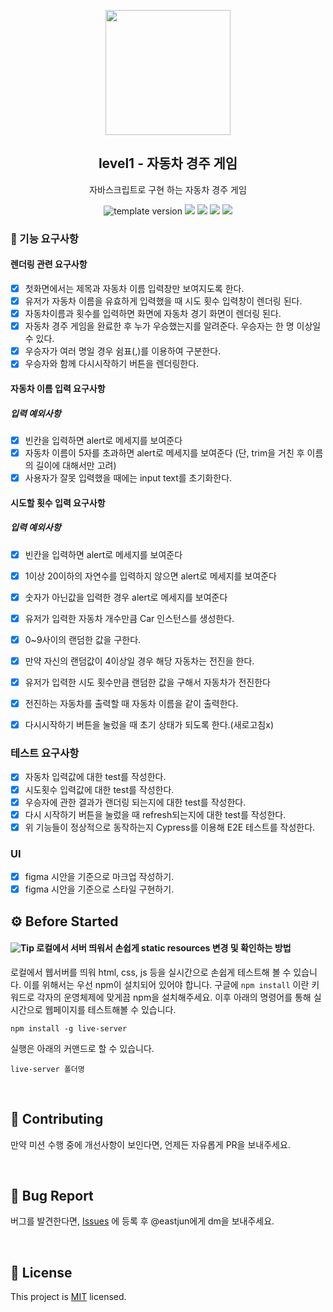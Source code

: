 <p align="middle" >
  <img width="200px;" src="https://user-images.githubusercontent.com/50367798/106415730-2645a280-6493-11eb-876c-ef7172652261.png"/>
</p>
<h2 align="middle">level1 - 자동차 경주 게임</h2>
<p align="middle">자바스크립트로 구현 하는 자동차 경주 게임</p>
<p align="middle">
  <img src="https://img.shields.io/badge/version-1.0.0-blue?style=flat-square" alt="template version"/>
  <img src="https://img.shields.io/badge/language-html-red.svg?style=flat-square"/>
  <img src="https://img.shields.io/badge/language-css-blue.svg?style=flat-square"/>
  <img src="https://img.shields.io/badge/language-js-yellow.svg?style=flat-square"/>
  <img src="https://img.shields.io/badge/license-MIT-brightgreen.svg?style=flat-square"/>
</p>

### 🎯 기능 요구사항

#### 렌더링 관련 요구사항

- [x] 첫화면에서는 제목과 자동차 이름 입력창만 보여지도록 한다.
- [x] 유저가 자동차 이름을 유효하게 입력했을 때 시도 횟수 입력창이 렌더링 된다.
- [x] 자동차이름과 횟수를 입력하면 화면에 자동차 경기 화면이 렌더링 된다.
- [x] 자동차 경주 게임을 완료한 후 누가 우승했는지를 알려준다. 우승자는 한 명 이상일 수 있다.
- [x] 우승자가 여러 명일 경우 쉼표(,)를 이용하여 구분한다.
- [x] 우승자와 함께 다시시작하기 버튼을 렌더링한다.

#### 자동차 이름 입력 요구사항

##### 입력 예외사항

- [x] 빈칸을 입력하면 alert로 메세지를 보여준다
- [x] 자동차 이름이 5자를 초과하면 alert로 메세지를 보여준다 (단, trim을 거친 후 이름의 길이에 대해서만 고려)
- [x] 사용자가 잘못 입력했을 때에는 input text를 초기화한다.

#### 시도할 횟수 입력 요구사항

##### 입력 예외사항

- [x] 빈칸을 입력하면 alert로 메세지를 보여준다
- [x] 1이상 20이하의 자연수를 입력하지 않으면 alert로 메세지를 보여준다
- [x] 숫자가 아닌값을 입력한 경우 alert로 메세지를 보여준다

- [x] 유저가 입력한 자동차 개수만큼 Car 인스턴스를 생성한다.
- [x] 0~9사이의 랜덤한 값을 구한다.
- [x] 만약 자신의 랜덤값이 4이상일 경우 해당 자동차는 전진을 한다.
- [x] 유저가 입력한 시도 횟수만큼 랜덤한 값을 구해서 자동차가 전진한다
- [x] 전진하는 자동차를 출력할 때 자동차 이름을 같이 출력한다.
- [x] 다시시작하기 버튼을 눌렀을 때 초기 상태가 되도록 한다.(새로고침x)

### 테스트 요구사항

- [x] 자동차 입력값에 대한 test를 작성한다.
- [x] 시도횟수 입력값에 대한 test를 작성한다.
- [x] 우승자에 관한 결과가 랜더링 되는지에 대한 test를 작성한다.
- [x] 다시 시작하기 버튼을 눌렀을 때 refresh되는지에 대한 test를 작성한다.
- [x] 위 기능들이 정상적으로 동작하는지 Cypress를 이용해 E2E 테스트를 작성한다.

### UI

- [x] figma 시안을 기준으로 마크업 작성하기.
- [x] figma 시안을 기준으로 스타일 구현하기.

## ⚙️ Before Started

#### <img alt="Tip" src="https://img.shields.io/static/v1.svg?label=&message=Tip&style=flat-square&color=673ab8"> 로컬에서 서버 띄워서 손쉽게 static resources 변경 및 확인하는 방법

로컬에서 웹서버를 띄워 html, css, js 등을 실시간으로 손쉽게 테스트해 볼 수 있습니다. 이를 위해서는 우선 npm이 설치되어 있어야 합니다. 구글에 `npm install` 이란 키워드로 각자의 운영체제에 맞게끔 npm을 설치해주세요. 이후 아래의 명령어를 통해 실시간으로 웹페이지를 테스트해볼 수 있습니다.

```
npm install -g live-server
```

실행은 아래의 커맨드로 할 수 있습니다.

```
live-server 폴더명
```

<br>

## 👏 Contributing

만약 미션 수행 중에 개선사항이 보인다면, 언제든 자유롭게 PR을 보내주세요.

<br>

## 🐞 Bug Report

버그를 발견한다면, [Issues](https://github.com/woowacourse/javascript-racingcar/issues) 에 등록 후 @eastjun에게 dm을 보내주세요.

<br>

## 📝 License

This project is [MIT](https://github.com/woowacourse/javascript-racingcar/blob/main/LICENSE) licensed.
